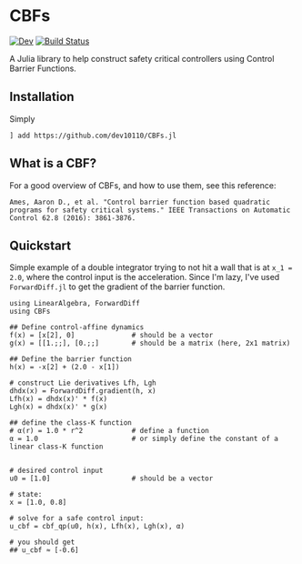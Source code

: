 # CBFs

<!--- [![Stable](https://img.shields.io/badge/docs-stable-blue.svg)](https://dev10110.github.io/CBFs.jl/stable/) --->
[![Dev](https://img.shields.io/badge/docs-dev-blue.svg)](https://dev10110.github.io/CBFs.jl/dev/)
[![Build Status](https://github.com/dev10110/CBFs.jl/actions/workflows/CI.yml/badge.svg?branch=main)](https://github.com/dev10110/CBFs.jl/actions/workflows/CI.yml?query=branch%3Amain)



A Julia library to help construct safety critical controllers using Control Barrier Functions. 

## Installation

Simply 
```
] add https://github.com/dev10110/CBFs.jl
```

## What is a CBF?
For a good overview of CBFs, and how to use them, see this reference:
```
Ames, Aaron D., et al. "Control barrier function based quadratic programs for safety critical systems." IEEE Transactions on Automatic Control 62.8 (2016): 3861-3876.
```

## Quickstart

Simple example of a double integrator trying to not hit a wall that is at ``x_1 = 2.0``, where the control input is the acceleration. Since I'm lazy, I've used `ForwardDiff.jl` to get the gradient of the barrier function.  

```
using LinearAlgebra, ForwardDiff
using CBFs
  
## Define control-affine dynamics
f(x) = [x[2], 0]              # should be a vector
g(x) = [[1.;;], [0.;;]        # should be a matrix (here, 2x1 matrix)

## Define the barrier function
h(x) = -x[2] + (2.0 - x[1])

# construct Lie derivatives Lfh, Lgh
dhdx(x) = ForwardDiff.gradient(h, x)
Lfh(x) = dhdx(x)' * f(x)
Lgh(x) = dhdx(x)' * g(x)

## define the class-K function
# α(r) = 1.0 * r^2            # define a function
α = 1.0                       # or simply define the constant of a linear class-K function


# desired control input
u0 = [1.0]                    # should be a vector 

# state:
x = [1.0, 0.8]
  
# solve for a safe control input:
u_cbf = cbf_qp(u0, h(x), Lfh(x), Lgh(x), α)

# you should get
## u_cbf ≈ [-0.6]
```






